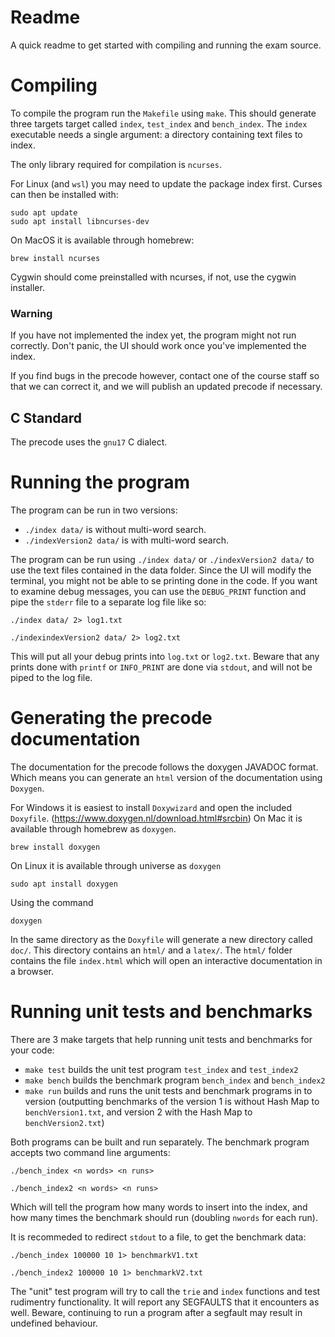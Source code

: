 # Readme

A quick readme to get started with compiling and running the exam source.

#  Compiling

To compile the program run the `Makefile` using `make`.
This should generate three targets target called `index`, `test_index` and `bench_index`. The `index` executable needs a single argument: a directory containing text files to index.

The only library required for compilation is `ncurses`.

For Linux (and `wsl`) you may need to update the package index first. Curses can then be installed with:
```
sudo apt update
sudo apt install libncurses-dev
```

On MacOS it is available through homebrew:
```
brew install ncurses
```

Cygwin should come preinstalled with ncurses, if not, use the cygwin installer.

### Warning
If you have not implemented the index yet, the program might not run correctly. Don't panic, the UI should work once you've implemented the index.

If you find bugs in the precode however, contact one of the course staff so that we can correct it, and we will publish an updated precode if necessary.


## C Standard
The precode uses the `gnu17` C dialect.

# Running the program

The program can be run in two versions:

-  `./index data/` is without multi-word search.
- `./indexVersion2 data/` is with multi-word search.

The program can be run using `./index data/` or `./indexVersion2 data/` to use the text files contained in the data folder. Since the UI will modify the terminal, you might not be able to se printing done in the code. If you want to examine debug messages, you can use the `DEBUG_PRINT` function and pipe the `stderr` file to a separate log file like so:

```
./index data/ 2> log1.txt
```
```
./indexindexVersion2 data/ 2> log2.txt
```

This will put all your debug prints into `log.txt` or `log2.txt`. Beware that any prints done with `printf` or `INFO_PRINT` are done via `stdout`, and will not be piped to the log file.

# Generating the precode documentation

The documentation for the precode follows the doxygen JAVADOC format. Which means you can generate an `html` version of the documentation using `Doxygen`.

For Windows it is easiest to install `Doxywizard` and open the included `Doxyfile`. (https://www.doxygen.nl/download.html#srcbin)
On Mac it is available through homebrew as `doxygen`.
```shell
brew install doxygen
```

On Linux it is available through universe as `doxygen`
```
sudo apt install doxygen
```

Using the command
```
doxygen
```
In the same directory as the `Doxyfile` will generate a new directory called `doc/`. This directory contains an `html/` and a `latex/`. The `html/` folder contains the file `index.html` which will open an interactive documentation in a browser.

# Running unit tests and benchmarks

There are 3 make targets that help running unit tests and benchmarks for your code:

- `make test` builds the unit test program `test_index` and `test_index2`
- `make bench` builds the benchmark program `bench_index` and `bench_index2`
- `make run` builds and runs the unit tests and benchmark programs in to version (outputting benchmarks of the version 1 is without Hash Map to `benchVersion1.txt`, and version 2 with the Hash Map to `benchVersion2.txt`)

Both programs can be built and run separately. The benchmark program accepts two command line arguments:

```
./bench_index <n words> <n runs>
```
```
./bench_index2 <n words> <n runs>
```

Which will tell the program how many words to insert into the index, and how many times the benchmark should run (doubling `nwords` for each run).

It is recommeded to redirect `stdout` to a file, to get the benchmark data:


```
./bench_index 100000 10 1> benchmarkV1.txt
```
```
./bench_index2 100000 10 1> benchmarkV2.txt
```

The "unit" test program will try to call the `trie` and `index` functions and test rudimentry functionality. It will report any SEGFAULTS that it encounters as well. Beware, continuing to run a program after a segfault may result in undefined behaviour.
